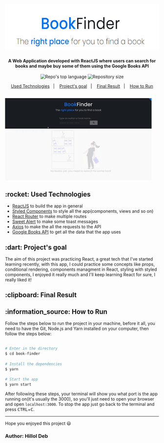 <h1 align="center">
  <!--📚 BookFinder 📚-->
  <img src="screenshots/logo.png" height="150">
</h1>

<h4 align="center">
  A Web Application developed with ReactJS where users can search for books and maybe buy some of them using the Google Books API
</h4>

<p align="center">
  <img alt="Repo's top language" src="https://img.shields.io/static/v1?label=Main%20technology&message=JavaScript%2FReact&style=for-the-badge&color=61DBFB&labelColor=000000">
  <img alt="Repository size" src="https://img.shields.io/static/v1?label=Repo%20size&message=250%20KB&style=for-the-badge&color=61DBFB&labelColor=000000">
</p>

<p align="center">
  <a href="#technologies">Used Technologies</a>&nbsp;&nbsp;&nbsp;|&nbsp;&nbsp;&nbsp;
  <a href="#objective">Project's goal</a>&nbsp;&nbsp;&nbsp;|&nbsp;&nbsp;&nbsp;
  <a href="#final-result">Final Result</a>&nbsp;&nbsp;&nbsp;|&nbsp;&nbsp;&nbsp;
  <a href="#how-to-use">How to Run</a>
</p>

&nbsp;&nbsp;&nbsp;&nbsp;&nbsp;&nbsp;&nbsp;&nbsp;&nbsp;
&nbsp;&nbsp;&nbsp;&nbsp;&nbsp;&nbsp;&nbsp;&nbsp;&nbsp;
&nbsp;&nbsp;&nbsp;&nbsp;&nbsp;&nbsp;&nbsp;&nbsp;&nbsp;
&nbsp;&nbsp;&nbsp;&nbsp;&nbsp;&nbsp;&nbsp;&nbsp;&nbsp;
&nbsp;&nbsp;&nbsp;&nbsp;![](Preview.gif)



<h2 id="techonologies" name="technologies">
  :rocket: Used Technologies
</h2>

- [ReactJS](https://pt-br.reactjs.org/) to build the app in general
- [Styled Components](https://styled-components.com/) to style all the app(components, views and so on)
- [React Router](https://reactrouter.com/) to make multiple routes
- [Sweet Alert](https://sweetalert.js.org/) to make some toast messages
- [Axios](https://github.com/axios/axios) to make the all the requests to the API
- [Google Books API](https://developers.google.com/books/docs/v1/reference/) to get all the data that the app uses

<h2 id="objective" name="objective">
  :dart: Project's goal
</h2>

The aim of this project was practicing React, a great tech that I've started learning recently, with this app, I could practice some concepts like props, conditional rendering, components managment in React, styling with styled components, I enjoyed it really much and I'll keep learning React for sure, I really liked it!

<h2 id="final-result" name="final-result">
  :clipboard: Final Result
</h2>



<h2 id="how-to-use" name="how-to-use">
  :information_source: How to Run
</h2>

Follow the steps below to run the project in your machine, before it all, you need to have the Git, Node.js and Yarn installed on your computer, then follow the steps below:

```bash

# Enter in the directory
$ cd book-finder

# Install the dependencies
$ yarn

# Start the app
$ yarn start
```

After following these steps, your terminal will show you what port is the app running on(it's usually the 3000), so you'll just need to open your browser
and open `localhost:3000`. To stop the app just go back to the terminal and press <kbd>CTRL</kbd>+<kbd>C</kbd>.

---

Hope you enjoyed this project :smiley:<br>

### Author: Hillol Deb



